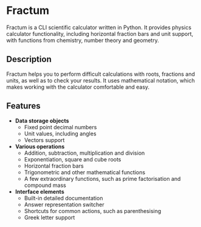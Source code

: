 # Fractum

Fractum is a CLI scientific calculator written in Python. It provides physics calculator functionality, including horizontal fraction bars and unit support, with functions from chemistry, number theory and geometry.

## Description

Fractum helps you to perform difficult calculations with roots, fractions and units, as well as to check your results. It uses mathematical notation, which makes working with the calculator comfortable and easy.

## Features

- **Data storage objects**
    - Fixed point decimal numbers
    - Unit values, including angles
    - Vectors support
- **Various operations**
    - Addition, subtraction, multiplication and division
    - Exponentiation, square and cube roots
    - Horizontal fraction bars
    - Trigonometric and other mathematical functions
    - A few extraordinary functions, such as prime factorisation and compound mass
- **Interface elements**
    - Built-in detailed documentation
    - Answer representation switcher
    - Shortcuts for common actions, such as parenthesising
    - Greek letter support
